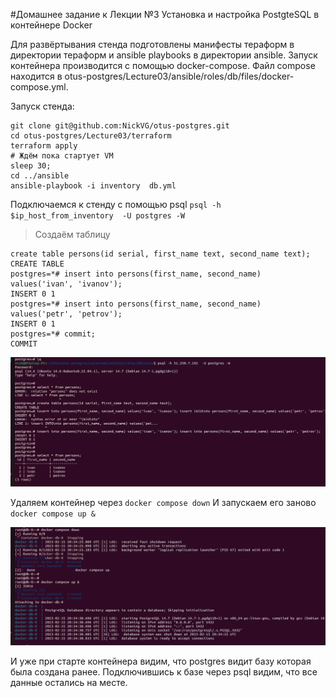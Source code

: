 #Домашнее задание к Лекции №3 Установка и настройка PostgteSQL в контейнере Docker



Для развёртывания стенда подготовлены манифесты тераформ в директории тераформ и ansible playbooks в директории ansible. Запуск контейнера производится с помощью docker-compose. Файл compose находится в otus-postgres/Lecture03/ansible/roles/db/files/docker-compose.yml.


Запуск стенда:
```
git clone git@github.com:NickVG/otus-postgres.git
cd otus-postgres/Lecture03/terraform
terraform apply
# Ждём пока стартует VM
sleep 30;
cd ../ansible 
ansible-playbook -i inventory  db.yml
```

Подключаемся к стенду с помощью psql
`psql -h $ip_host_from_inventory  -U postgres -W`

> Создаём таблицу
```
create table persons(id serial, first_name text, second_name text);
CREATE TABLE
postgres=*# insert into persons(first_name, second_name) values('ivan', 'ivanov');
INSERT 0 1
postgres=*# insert into persons(first_name, second_name) values('petr', 'petrov');
INSERT 0 1
postgres=*# commit;
COMMIT
```
![Screenshot](./pictures/psql.png)

Удаляем контейнер через `docker compose down`
И запускаем его заново `docker compose up &`

![Screenshot](./pictures/container_rerun.png)

И уже при старте контейнера видим, что postgres видит базу которая была создана ранее.
Подключившись к базе через psql видим, что все данные остались на месте.

